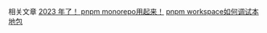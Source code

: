 相关文章
[2023 年了！ pnpm monorepo用起来！](https://juejin.cn/post/7184392660939964474)
[pnpm workspace如何调试本地包](https://juejin.cn/post/7197706813440180281)
